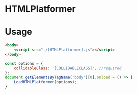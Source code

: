 # HTMLPlatformer

# Usage

```html
<body>
    <script src="./[HTMLPlatformer].js"></script>
</body>
```

```javascript
const options = {
    collidableClass: '[COLLIDABLECLASS]', //required
};
document.getElementsByTagName('body')[0].onload = () => {
    LoadHTMLPlatformer(options);
}
```
